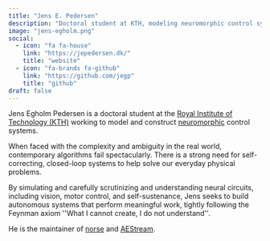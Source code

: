 ```yaml
---
title: "Jens E. Pedersen"
description: "Doctoral student at KTH, modeling neuromorphic control systems to solve real-world ambiguity. Maintainer of Norse, AEStream, and co-author of NIR."
image: "jens-egholm.png"
social:
  - icon: "fa fa-house"
    link: "https://jepedersen.dk/"
    title: "website"
  - icon: "fa-brands fa-github"
    link: "https://github.com/jegp"
    title: "github"
draft: false
---
```

Jens Egholm Pedersen is a doctoral student at the [Royal Institute of
Technology (KTH)](https://www.kth.se/profile/jeped/) working to model and construct
[neuromorphic](https://en.wikipedia.org/wiki/Neuromorphic_engineering) control
systems.

When faced with the complexity and ambiguity in the real world, contemporary algorithms
fail spectacularly. There is a strong need for self-correcting, closed-loop systems
to help solve our everyday physical problems.

By simulating and carefully scrutinizing and understanding neural circuits, including
vision, motor control, and self-sustenance, Jens seeks to build autonomous systems
that perform meaningful work, tightly following the Feynman axiom ''What I cannot
create, I do not understand''.

He is the maintainer of [norse](/neuromorphic-computing/software/snn-frameworks/norse/) and [AEStream](/neuromorphic-computing/software/data-tools/aestream/).
